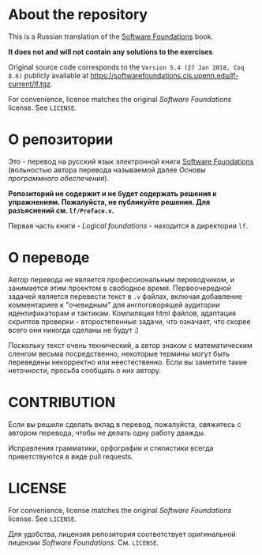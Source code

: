 # About the repository

This is a Russian translation of the [Software Foundations](https://softwarefoundations.cis.upenn.edu/) book.

**It does not and will not contain any solutions to the exercises**

Original source code corresponds to the `Version 5.4 (27 Jan 2018, Coq 8.6)` publicly available at https://softwarefoundations.cis.upenn.edu/lf-current/lf.tgz.

For convenience, license matches the original *Software Foundations* license. See `LICENSE`.

# О репозитории

Это - перевод на русский язык электронной книги [Software Foundations](https://softwarefoundations.cis.upenn.edu/) (вольностью автора перевода называемой далее _Основы программного обеспечения_). 

**Репозиторий не содержит и не будет содержать решения к упражнениям. Пожалуйста, не публикуйте решения. Для разъяснений см. `lf/Preface.v`.**

Первая часть книги - _Logical foundations_ - находится в директории `lf`.

# О переводе

Автор перевода не является профессиональным переводчиком, и занимается этим проектом в свободное время. Первоочередной задачей является перевести текст в `.v` файлах, включая добавление комментариев к "очевидным" для англоговорящей аудитории идентификаторам и тактикам. Компиляция html файлов, адаптация скриптов проверки - второстепенные задачи, что означает, что скорее всего они никогда сделаны не будут :)

Поскольку текст очень технический, а автор знаком с математическим сленгом весьма посредственно, некоторые термины могут быть переведены некорректно или неестественно. Если вы заметите такие неточности, просьба сообщать о них автору.

# CONTRIBUTION

Если вы решили сделать вклад в перевод, пожалуйста, свяжитесь c автором перевода, чтобы не делать одну работу дважды. 

Исправления грамматики, орфографии и стилистики всегда приветствуются в виде pull requests.

# LICENSE

For convenience, license matches the original *Software Foundations* license. See `LICENSE`.

Для удобства, лицензия репозитория соответствует оригинальной лицензии *Software Foundations*. См. `LICENSE`.

